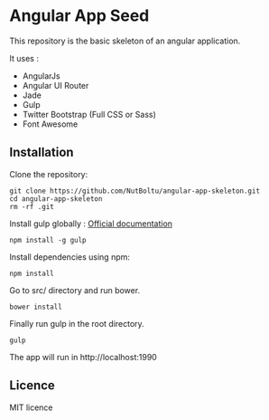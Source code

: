 # Angular App Seed

This repository is  the basic skeleton of an angular application.

It uses :

* AngularJs
* Angular UI Router
* Jade
* Gulp
* Twitter Bootstrap (Full CSS or Sass)
* Font Awesome

## Installation

Clone the repository:

```
git clone https://github.com/NutBoltu/angular-app-skeleton.git
cd angular-app-skeleton
rm -rf .git
```

Install gulp globally : [Official documentation](https://github.com/gulpjs/gulp/blob/master/docs/getting-started.md)

```
npm install -g gulp
```

Install dependencies using npm:

```
npm install
```
Go to src/ directory and run bower.
```
bower install
```
Finally run gulp in the root directory.
```
gulp
```
The app will run in http://localhost:1990

## Licence
MIT licence


